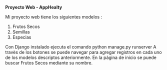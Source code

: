 **Proyecto Web - AppHealty**

Mi proyecto web tiene los siguientes modelos :
1. Frutos Secos
2. Semillas
3. Especias

Con Django instalado ejecuta el comando python manage.py runserver
A travès de los botones se puede navegar para agregar registros en cada uno de los modelos descriptos anteriormente.
En la página de inicio se puede buscar Frutos Secos mediante su nombre.

